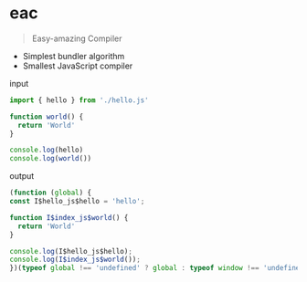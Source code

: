 # eac
> Easy-amazing Compiler

- Simplest bundler algorithm
- Smallest JavaScript compiler

input 

```js
import { hello } from './hello.js'

function world() {
  return 'World'
}

console.log(hello)
console.log(world())
```

output

```js
(function (global) {
const I$hello_js$hello = 'hello';

function I$index_js$world() {
  return 'World'
}

console.log(I$hello_js$hello);
console.log(I$index_js$world());
})(typeof global !== 'undefined' ? global : typeof window !== 'undefined' ? window : this);
```
